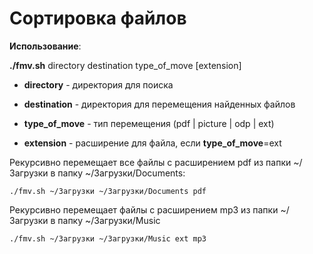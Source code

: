 Сортировка файлов
=================================

**Использование**:

   **./fmv.sh** directory destination type_of_move \[extension\]

 - **directory** - директория для поиска
  
 - **destination** - директория для перемещения найденных файлов
   
 -  **type_of_move** - тип перемещения (pdf | picture | odp | ext)
   
 -  **extension** - расширение для файла, если **type_of_move**=ext

Рекурсивно перемещает все файлы с расширением pdf из папки ~/Загрузки в папку ~/Загрузки/Documents:

    ./fmv.sh ~/Загрузки ~/Загрузки/Documents pdf
 
Рекурсивно перемещает файлы с расширением mp3 из папки ~/Загрузки в папку ~/Загрузки/Music

    ./fmv.sh ~/Загрузки ~/Загрузки/Music ext mp3
